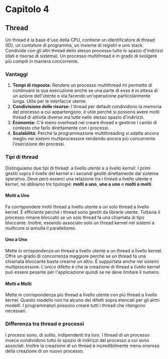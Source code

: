 # Capitolo 4

## Thread

Un thread è la base d'uso della CPU, contiene un identificatore di thread (ID), un contatore di programma, un insieme di registri e uno stack. Condivide con gli altri thread dello stesso processo tutto lo spazio d'indirizzi (dati e risorse di sistema). Un processo multithread è in grado di svolgere più compiti in maniera concorrente.

### Vantaggi
 
1. **Tempi di risposta:** Rendere un processo multithread mi permette di continuare la sua esecuzione anche se una parte di esso è in attesa di un azione dell'utente o sta facendo un'operazione particolarmente lunga. Utile per le interfacce utente.
2. **Condivisione delle risorse:** I thread per default condividono la memoria del processo a cui appartengono, è utile perché si possono avere molti thread di attività diverse ma tutte nello stesso spazio d'indirizzi.
3. **Economia:** C'è meno overhead nel creare thread e gestirne i cambi di contesto che farlo direttamente con i processi.
4. **Scalabilità:** Perché la programmazione multithreading si adatta ancora meglio nei sistemi multiprocessore rendendo ancora più concorrente l'esecizione dei processi.

### Tipi di thread

Distinguiamo due tipi di thread: a livello *utente* e a livello *kernel*. I primi gestiti sopra il livello del kernel e i secondi gestiti direttamente dal sistema operativo. Deve però esserci una relazione tra i thread a livello utente e kernel, ne abbiamo tre tipologie: **molti a uno**, **uno a uno** e **molti a molti**.

#### Molti a Uno

Fa corrispondere molti thread a livello utente a un solo thread a livello kernel. È efficiente perché i thread sono gestiti da librerie utente. Tuttavia il processo rimane bloccato se un solo thread fa una chiamata di tipo bloccante. Inoltre, essendo associato solo un thread kernel nei sistemi a multicore si annulla il parallelismo.

#### Uno a Uno

Mette in orrispondenza un thread a livello utente a un thread a livello kernel. Offre un grado di concorrenza maggiore perché se un thread fa una chiamata bloccante basta crearne un altro. È supportata anche nei sistemi multiprocessore. L'unico difetto è che la creazione di thread a livello kernel può essere pesante per l'applicazione quindi se ne deve limitare il numero.

#### Molti a Molti

Mette in corrispondenza più thread a livello utente con più thread a livello kernel. Questo modello non ha alcuno dei difetti sopra elencati per gli alrtri modelli. I programmatori possono creare tutti i thread che ritengono necessari.

### Differenza tra thread e processi

I processi sono, di solito, indipendenti tra loro. I thread di un processo invece condividono tutto lo spazio di indirizzi del processo a cui sono associati. Inoltre la creazione di un thread è incredibilmente meno onerosa della creazione di un nuovo processo.
